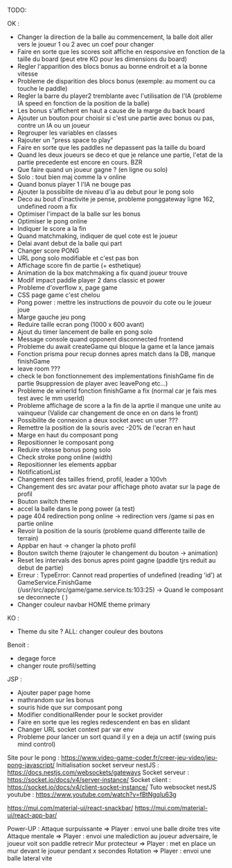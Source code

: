 TODO:

OK :
- Changer la direction de la balle au commencement, la balle doit aller vers le joueur 1 ou 2 avec un coef pour changer
- Faire en sorte que les scores soit affiche en responsive en fonction de la taille du board (peut etre KO pour les dimensions du board)
- Regler l'apparition des blocs bonus au bonne endroit et a la bonne vitesse
- Probleme de disparition des blocs bonus (exemple: au moment ou ca touche le paddle)
- Regler la barre du player2 tremblante avec l'utilisation de l'IA (probleme IA speed en fonction de la position de la balle)
- Les bonus s'affichent en haut a cause de la marge du back board
- Ajouter un bouton pour choisir si c'est une partie avec bonus ou pas, contre un IA ou un joueur
- Regrouper les variables en classes
- Rajouter un "press space to play"
- Faire en sorte que les paddles ne depassent pas la taille du board
- Quand les deux joueurs se deco et que je relance une partie, l'etat de la partie precedente est encore en cours. BZR
- Que faire quand un joueur gagne ? (en ligne ou solo)
- Solo : tout bien maj comme la v online
- Quand bonus player 1 l'IA ne bouge pas
- Ajouter la possiblite de niveau d'ia au debut pour le pong solo
- Deco au bout d'inactivite je pense, probleme ponggateway ligne 162, undefined room a fix
- Optimiser l'impact de la balle sur les bonus
- Optimiser le pong online
- Indiquer le score a la fin
- Quand matchmaking, indiquer de quel cote est le joueur
- Delai avant debut de la balle qui part
- Changer score PONG
- URL pong solo modifiable et c'est pas bon
- Affichage score fin de partie (+ esthetique)
- Animation de la box matchmaking a fix quand joueur trouve
- Modif impact paddle player 2 dans classic et power
- Probleme d'overflow x, page game
- CSS page game c'est chelou
- Pong power : mettre les instructions de pouvoir du cote ou le joueur joue
- Marge gauche jeu pong
- Reduire taille ecran pong (1000 x 600 avant)
- Ajout du timer lancement de balle en pong solo
- Message console quand opponent disconnected frontend
- Probleme du await createGame qui bloque la game et la lance jamais
- Fonction prisma pour recup donnes apres match dans la DB, manque finishGame
- leave room ???
- check le bon fonctionnement des implementations finishGame fin de partie 9suppression de player avec leavePong etc...)
- Probleme de winerId fonction finishGame a fix (normal car je fais mes test avec le mm userId)
- Probleme affichage de score a la fin de la aprtie il manque une unite au vainqueur (Valide car changement de once en on dans le front)
- Possibilite de connexion a deux socket avec un user ???
- Remettre la position de la souris avec -20% de l'ecran en haut
- Marge en haut du composant pong
- Repositionner le composant pong
- Reduire vitesse bonus pong solo
- Check stroke pong online (width)
- Repositionner les elements appbar
- NotificationList
- Changement des tailles friend, profil, leader a 100vh
- Changement des src avatar pour affichage photo avatar sur la page de profil
- Bouton switch theme
- accel la balle dans le pong power (a test)
- page 404 redirection pong online -> redirection vers /game si pas en partie online
- Revoir la position de la souris (probleme quand differente taille de terrain)
- Appbar en haut -> changer la photo profil
- Bouton switch theme (rajouter le changement du bouton -> animation)
- Reset les intervals des bonus apres point gagne (paddle tjrs reduit au debut de partie)
- Erreur : TypeError: Cannot read properties of undefined (reading 'id') at GameService.FinishGame (/usr/src/app/src/game/game.service.ts:103:25)
-> Quand le composant se deconnecte ( )
- Changer couleur navbar HOME theme primary

KO :

- Theme du site ?
ALL: changer couleur des boutons



Benoit :
- degage force
- changer route profil/setting





JSP :

- Ajouter paper page home
- mathrandom sur les bonus
- souris hide que sur composant pong
- Modifier conditionalRender pour le socket provider 
- Faire en sorte que les regles redescendent en bas en slidant
- Changer URL socket context par var env
- Probleme pour lancer un sort quand il y en a deja un actif (swing puis mind control)


Site pour le pong : https://www.video-game-coder.fr/creer-jeu-video/jeu-pong-javascript/
Initialisation socket serveur nestJS : https://docs.nestjs.com/websockets/gateways
Socket serveur : https://socket.io/docs/v4/server-instance/
Socket client : https://socket.io/docs/v4/client-socket-instance/
Tuto websocket nestJS youtube : https://www.youtube.com/watch?v=fBtNgqIu63g


https://mui.com/material-ui/react-snackbar/
https://mui.com/material-ui/react-app-bar/

Power-UP :
Attaque surpuissante => Player : envoi une balle droite tres vite
Attaque mentale => Player : envoi une malediction au joueur adversaire, le joueur voit son paddle retrecir
Mur protecteur => Player : met en place un mur devant le joueur pendant x secondes
Rotation => Player : envoi une balle lateral vite